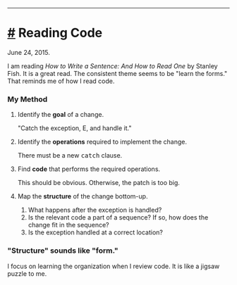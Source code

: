 ----

# <a href="#20150624" id="20150624">#</a> Reading Code

June 24, 2015.

I am reading _How to Write a Sentence: And How to Read One_ by Stanley Fish. It
is a great read. The consistent theme seems to be "learn the forms." That
reminds me of how I read code.

### My Method

1. Identify the **goal** of a change.

    "Catch the exception, E, and handle it."

2. Identify the **operations** required to implement the change.

    There must be a new <tt>catch</tt> clause.

3. Find **code** that performs the required operations.

    This should be obvious. Otherwise, the patch is too big.

4. Map the **structure** of the change bottom-up.

    1. What happens after the exception is handled? 
    2. Is the relevant code a part of a sequence? If so, how does the change fit
       in the sequence?
    3. Is the exception handled at a correct location?

### "Structure" sounds like "form."

I focus on learning the organization when I review code. It is like a jigsaw
puzzle to me.

